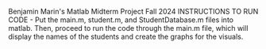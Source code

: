 Benjamin Marin's Matlab Midterm Project Fall 2024 INSTRUCTIONS TO RUN CODE - Put the main.m, student.m, and StudentDatabase.m files into matlab. Then, proceed to run the code through the main.m file, which will display the names of the students and create the graphs for the visuals.
